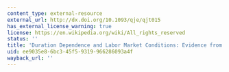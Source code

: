 ```yaml
---
content_type: external-resource
external_url: http://dx.doi.org/10.1093/qje/qjt015
has_external_license_warning: true
license: https://en.wikipedia.org/wiki/All_rights_reserved
status: ''
title: 'Duration Dependence and Labor Market Conditions: Evidence from a Field Experiment'
uid: ee9035e8-6bc3-45f5-9319-966286093a4f
wayback_url: ''
---
```


